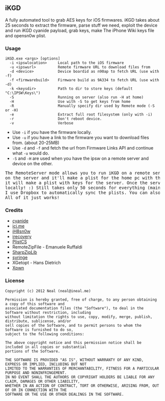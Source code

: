 ## iKGD
A fully automated tool to grab AES keys for iOS firmwares. iKGD takes about 25 seconds to extract the firmware, parse stuff we need, exploit the device and run iKGD cyanide payload, grab keys, make The iPhone Wiki keys file and opensn0w plist.

### Usage

	iKGD.exe <args> [options]
	  -i <ipswlocation>     Local path to the iOS firmware
	  -u <ipswurl>          Remote firmware URL to download files from
	  -d <device>           Device boardid as n90ap to fetch URL (use with -f)
	  -f <firmwarebuild>    Firmware build as 9A334 to fetch URL (use with -d)
	  -k <keysdir>          Path to dir to store keys (default "C:\IPSW\Keys\")
	  -S                    Running on server (also run -H at home)
	  -H                    Use with -S to get keys from home
	  -R                    Manually specify dir used by Remote mode (-S or -H)
	  -e                    Extract full root filesystem (only with -i)
	  -r                    Don't reboot device.
	  -v                    Verbose

+ Use `-i` if you have the firmware locally.
+ Use `-u` if you have a link to the firmware you want to download files from. (about 20-25MB)
+ Use `-d` and `-f` and fetch the url from Firmware Links API and continue what `-u` would do.
+ `-S` and `-H` are used when you have the ipsw on a remote server and device on the other.

<pre>
The RemoteServer mode allows you to run iKGD on a remote server while still use your home pc to get the keys. Use -S 
on the server and it'll make a plist for the home pc with the kbags. Copy that to the home pc and use -H at home and 
it will make a plist with keys for the server. Once the server finds the plist, it'll continue like it was running 
locally! :) Still takes only 50 seconds for everything (mainly because Dropbox takes time to sync) :P
I use Dropbox to automatically sync the plists. You can also do it manually (see -R).
All of it just works!
</pre>

### Credits

* [cyanide](https://github.com/Chronic-Dev/cyanide)
* [icj.me](http://api.ios.icj.me/v2)
* [iH8sn0w](http://ih8sn0w.com/)
* [irecovery](https://github.com/Chronic-Dev/libirecovery)
* [PlistCS](https://github.com/animetrics/PlistCS)
* RemoteZipFile - Emanuele Ruffaldi
* [SharpZipLib](http://sharpziplib.com/)
* [syringe](https://github.com/Chronic-Dev/syringe)
* XGetopt - Hans Dietrich
* [Xpwn](https://github.com/planetbeing/xpwn)

### License

	Copyright (c) 2012 Neal (neal@ineal.me)

	Permission is hereby granted, free of charge, to any person obtaining a copy of this software and 
	associated documentation files (the "Software"), to deal in the Software without restriction, including 
	without limitation the rights to use, copy, modify, merge, publish, distribute, sublicense, and/or 
	sell copies of the Software, and to permit persons to whom the Software is furnished to do so, 
	subject to the following conditions:

	The above copyright notice and this permission notice shall be included in all copies or substantial 
	portions of the Software.

	THE SOFTWARE IS PROVIDED "AS IS", WITHOUT WARRANTY OF ANY KIND, EXPRESS OR IMPLIED, INCLUDING BUT NOT 
	LIMITED TO THE WARRANTIES OF MERCHANTABILITY, FITNESS FOR A PARTICULAR PURPOSE AND NONINFRINGEMENT. 
	IN NO EVENT SHALL THE AUTHORS OR COPYRIGHT HOLDERS BE LIABLE FOR ANY CLAIM, DAMAGES OR OTHER LIABILITY, 
	WHETHER IN AN ACTION OF CONTRACT, TORT OR OTHERWISE, ARISING FROM, OUT OF OR IN CONNECTION WITH THE 
	SOFTWARE OR THE USE OR OTHER DEALINGS IN THE SOFTWARE.

